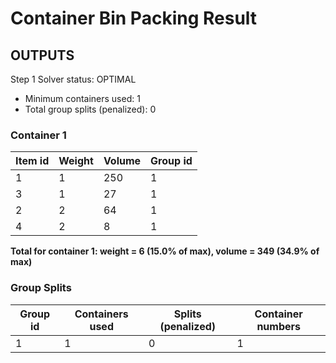 # Container Bin Packing Result

## OUTPUTS
Step 1 Solver status: OPTIMAL
- Minimum containers used: 1
- Total group splits (penalized): 0

### Container 1
| Item id | Weight | Volume | Group id |
|---------|--------|--------|----------|
| 1 | 1 | 250 | 1 |
| 3 | 1 | 27 | 1 |
| 2 | 2 | 64 | 1 |
| 4 | 2 | 8 | 1 |
**Total for container 1: weight = 6 (15.0% of max), volume = 349 (34.9% of max)**

### Group Splits
| Group id | Containers used | Splits (penalized) | Container numbers |
|----------|----------------|--------------------|-------------------|
| 1 | 1 | 0 | 1 |

